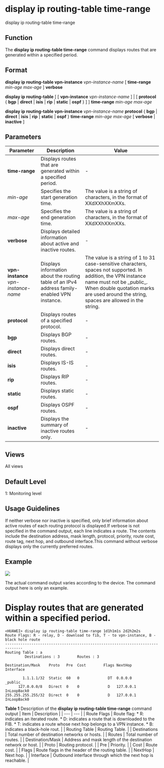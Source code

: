 display ip routing-table time-range
===================================

display ip routing-table time-range

Function
--------



The **display ip routing-table time-range** command displays routes that are generated within a specified period.




Format
------

**display ip routing-table vpn-instance** *vpn-instance-name* [ **time-range** *min-age* *max-age* ] **verbose**

**display ip routing-table** [ [ **vpn-instance** *vpn-instance-name* ] | [ **protocol** { **bgp** | **direct** | **isis** | **rip** | **static** | **ospf** } ] ] **time-range** *min-age* *max-age*

**display ip routing-table vpn-instance** *vpn-instance-name* **protocol** { **bgp** | **direct** | **isis** | **rip** | **static** | **ospf** } **time-range** *min-age* *max-age* [ **verbose** | **inactive** ]


Parameters
----------

| Parameter | Description | Value |
| --- | --- | --- |
| **time-range** | Displays routes that are generated within a specified period. | - |
| *min-age* | Specifies the start generation time. | The value is a string of characters, in the format of XXdXXhXXmXXs. |
| *max-age* | Specifies the end generation time. | The value is a string of characters, in the format of XXdXXhXXmXXs. |
| **verbose** | Displays detailed information about active and inactive routes. | - |
| **vpn-instance** *vpn-instance-name* | Displays information about the routing table of an IPv4 address family-enabled VPN instance. | The value is a string of 1 to 31 case-sensitive characters, spaces not supported. In addition, the VPN instance name must not be \_public\_. When double quotation marks are used around the string, spaces are allowed in the string. |
| **protocol** | Displays routes of a specified protocol. | - |
| **bgp** | Displays BGP routes. | - |
| **direct** | Displays direct routes. | - |
| **isis** | Displays IS-IS routes. | - |
| **rip** | Displays RIP routes. | - |
| **static** | Displays static routes. | - |
| **ospf** | Displays OSPF routes. | - |
| **inactive** | Displays the summary of inactive routes only. | - |



Views
-----

All views


Default Level
-------------

1: Monitoring level


Usage Guidelines
----------------

If neither verbose nor inactive is specified, only brief information about active routes of each routing protocol is displayed.If verbose is not specified in the command output, each line indicates a route. The contents include the destination address, mask length, protocol, priority, route cost, route tag, next hop, and outbound interface.This command without verbose displays only the currently preferred routes.


Example
-------

![](../public_sys-resources/note_3.0-en-us.png) 

The actual command output varies according to the device. The command output here is only an example.


# Display routes that are generated within a specified period.
```
<HUAWEI> display ip routing-table time-range 1d1h1m1s 2d2h2m2s
Route Flags: R - relay, D - download to fib, T - to vpn-instance, B - black hole route
------------------------------------------------------------------------------
Routing Table : a
         Destinations : 3        Routes : 3         

Destination/Mask    Proto   Pre  Cost        Flags NextHop         Interface

        1.1.1.1/32  Static  60   0             DT  0.0.0.0         _public_
      127.0.0.0/8   Direct  0    0             D   127.0.0.1       InLoopBack0
255.255.255.255/32  Direct  0    0             D   127.0.0.1       InLoopBack0

```

**Table 1** Description of the **display ip routing-table time-range** command output
| Item | Description |
| --- | --- |
| Route Flags | Route flag:   * R: indicates an iterated route. * D: indicates a route that is downloaded to the FIB. * T: indicates a route whose next hop belongs to a VPN instance. * B: indicates a black-hole rout. |
| Routing Table | Routing Table. |
| Destinations | Total number of destination networks or hosts. |
| Routes | Total number of routes. |
| Destination/Mask | Address and mask length of the destination network or host. |
| Proto | Routing protocol. |
| Pre | Priority. |
| Cost | Route cost. |
| Flags | Route flags in the header of the routing table. |
| NextHop | Next hop. |
| Interface | Outbound interface through which the next hop is reachable. |